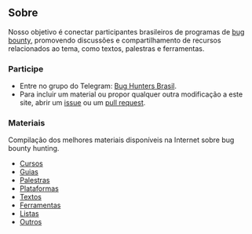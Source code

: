 ## Sobre

Nosso objetivo é conectar participantes brasileiros de programas de
[bug bounty](https://en.wikipedia.org/wiki/Bug_bounty_program), promovendo
discussões e compartilhamento de recursos relacionados ao tema, como textos,
palestras e ferramentas.

### Participe

- Entre no grupo do Telegram: [Bug Hunters Brasil](https://t.me/bughuntersbr).
- Para incluir um material ou propor qualquer outra modificação a este site,
  abrir um [issue](https://github.com/bughuntersbr/bughuntersbr/issues) ou um
  [pull request](https://github.com/bughuntersbr/bughuntersbr/pulls).

### Materiais

Compilação dos melhores materiais disponíveis na Internet sobre bug bounty
hunting.

- [Cursos](cursos/)
- [Guias](guias/)
- [Palestras](palestras/)
- [Plataformas](plataformas/)
- [Textos](textos/)
- [Ferramentas](ferramentas/)
- [Listas](listas/)
- [Outros](outros/)